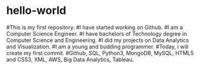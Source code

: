 # hello-world
#This is my first repository.
#I  have started working on Github.
#I am a Computer Science Engineer.
#I have bachelors of Technology degree in Computer Science and Engineering.
#I did my projects on Data Analytics and Visualization.
#I am a young and budding programmer.
#Today, i will create my first commit.
#Github, SQL, Python3, MongoDB, MySQL, HTML5 and CSS3, XML, AWS, Big Data Analytics, Tableau.

